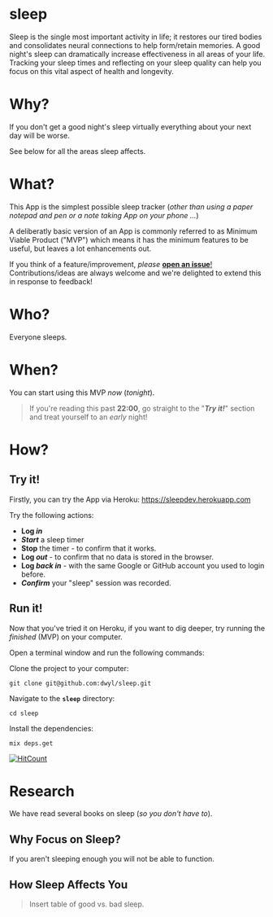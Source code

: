 # sleep

Sleep is the single most important activity in life;
it restores our tired bodies 
and consolidates neural connections to help form/retain memories.
A good night's sleep 
can dramatically increase effectiveness 
in all areas of your life. 
Tracking your sleep times 
and reflecting on your sleep quality
can help you focus on this vital
aspect of health and longevity.


# Why?

If you don't get a good night's sleep
virtually everything about your next day
will be worse. 

See below for all the areas sleep affects.


# What?

This App is the simplest possible sleep tracker
(_other than using a paper notepad and pen 
or a note taking App on your phone ..._)

A deliberatly basic version of an App is
commonly referred to as Minimum Viable Product ("MVP")
which means it has the minimum features to be useful,
but leaves a lot enhancements out. 

If you think of a feature/improvement, _please_
[**open an issue**!](https://github.com/dwyl/sleep/issues)
Contributions/ideas are always welcome
and we're delighted to extend this
in response to feedback!

# Who? 

Everyone sleeps.


# When?

You can start using this MVP _now_ (_tonight_).

> If you're reading this past **22:00**,
go straight to the "***Try it!***" section
and treat yourself to an _early_ night!




# How?



## Try it!

Firstly, you can try the App via Heroku:
https://sleepdev.herokuapp.com

Try the following actions: 

+ **Log _in_**
+ **_Start_** a sleep timer
+ **Stop** the timer - to confirm that it works.
+ **Log _out_** - to confirm that no data is stored in the browser.
+ **Log _back in_** - with the same Google or GitHub account you used to login before.
+ ***Confirm*** your "sleep" session was recorded.


## Run it!

Now that you've tried it on Heroku,
if you want to dig deeper,
try running the _finished_ (MVP) on your computer.

Open a terminal window and run the following commands:

Clone the project to your computer:

```
git clone git@github.com:dwyl/sleep.git
```

Navigate to the **`sleep`** directory:

```
cd sleep
```


Install the dependencies:

```
mix deps.get
```






  [![HitCount](http://hits.dwyl.com/dwyl/sleep.svg?style=flat-square)](http://hits.dwyl.com/dwyl/sleep)


# Research

We have read several books on sleep (_so you don't have to_).


## Why Focus on Sleep?

If you aren't sleeping enough
you will not be able to function.

## How Sleep Affects You

> Insert table of good vs. bad sleep.